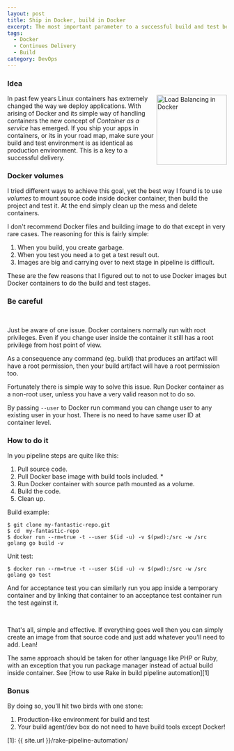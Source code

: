 ```yaml
---
layout: post
title: Ship in Docker, build in Docker
excerpt: The most important parameter to a successful build and test before deployment is to do it all in a Production-Like environment. Containers are not an exception! Yet with Docker is pretty easy to do so.
tags: 
  - Docker
  - Continues Delivery
  - Build
category: DevOps
---
```


### Idea

<div style="float: right">
<img src="{{ site.url }}/img/docker-logo.png" width="161" alt="Load Balancing in Docker" title="Load Balancing in Docker" />
</div>

In past few years Linux containers has extremely changed the way we deploy applications. With arising of Docker and its simple way of handling containers the new concept of *Container as a service* has emerged.
If you ship your apps in containers, or its in your road map, make sure your build and test environment is as identical as production environment. This is a key to a successful delivery.

### Docker volumes

I tried different ways to achieve this goal, yet the best way I found is to use *volumes* to mount source code inside docker container, then build the project and test it. At the end simply clean up the mess and delete containers.

I don't recommend Docker files and building image to do that except in very rare cases. The reasoning for this is fairly simple:

1. When you build, you create garbage.
2. When you test you need a to get a test result out.
3. Images are big and carrying over to next stage in pipeline is difficult.

These are the few reasons that I figured out to not to use Docker images but Docker containers to do the build and test stages.

### Be careful

<div class="ads"> 
    <ins class="adsbygoogle" style="display:block" data-ad-client="ca-pub-5768423765640512" data-ad-slot="7013600384" data-ad-format="rectangle"></ins> 
</div> 
<script> (adsbygoogle = window.adsbygoogle || []).push({}); </script>
<br />

Just be aware of one issue. Docker containers normally run with root privileges. Even if you change user inside the container it still has a root privilege from host point of view.

As a consequence any command (eg. build) that produces an artifact will have a root permission, then your build artifact will have a root permission too.

Fortunately there is simple way to solve this issue. Run Docker container as a non-root user, unless you have a very valid reason not to do so.

By passing `--user` to Docker run command you can change user to any existing user in your host. There is no need to have same user ID at container level.

### How to do it

In you pipeline steps are quite like this:

1. Pull source code.
2. Pull Docker base image with build tools included. *
3. Run Docker container with source path mounted as a volume.
4. Build the code.
5. Clean up.

Build example: 

    $ git clone my-fantastic-repo.git
    $ cd  my-fantastic-repo
    $ docker run --rm=true -t --user $(id -u) -v $(pwd):/src -w /src golang go build -v

Unit test:

    $ docker run --rm=true -t --user $(id -u) -v $(pwd):/src -w /src golang go test

And for acceptance test you can similarly run you app inside a temporary container and by linking that container to an acceptance test container run the test against it.

<div class="ads"> 
    <ins class="adsbygoogle" style="display:block" data-ad-client="ca-pub-5768423765640512" data-ad-slot="7013600384" data-ad-format="horizontal"></ins> 
</div> 
<script> (adsbygoogle = window.adsbygoogle || []).push({}); </script>
<br />

That's all, simple and effective. If everything goes well then you can simply create an image from that source code and just add whatever you'll need to add. Lean!

The same approach should be taken for other language like PHP or Ruby, with an exception that you run package manager instead of actual build inside container. See [How to use Rake in build pipeline automation][1]

### Bonus

By doing so, you'll hit two birds with one stone:

1. Production-like environment for build and test
2. Your build agent/dev box do not need to have build tools except Docker!

[1]: {{ site.url }}/rake-pipeline-automation/
